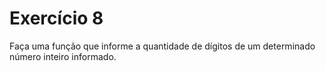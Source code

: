 # Exercício 8

Faça uma função que informe a quantidade de dígitos de um determinado número inteiro informado.
